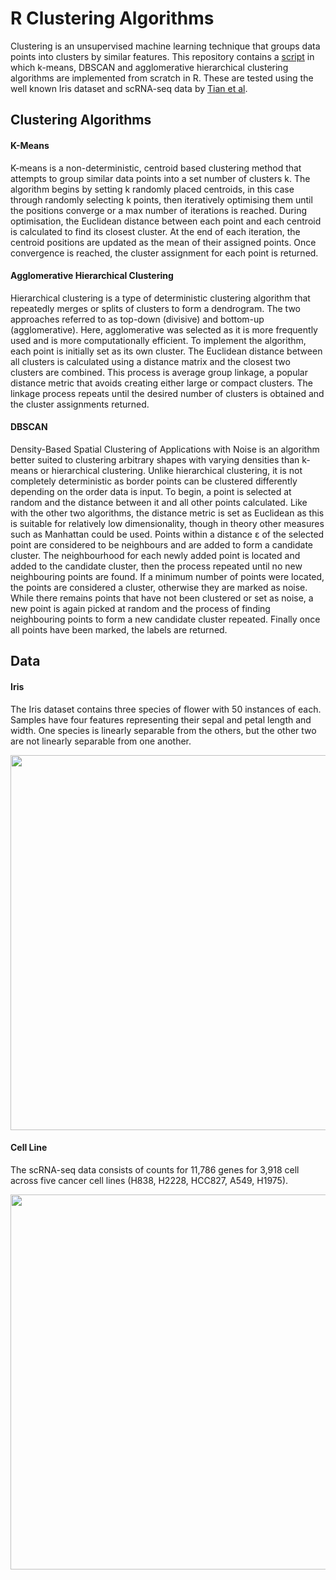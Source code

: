 # R Clustering Algorithms
Clustering is an unsupervised machine learning technique that groups data points into clusters by similar features. This repository contains a <a href="https://github.com/TomMakesThings/R-Clustering-Algorithms/blob/main/ClusteringAlgorithms.R">script</a> in which k-means, DBSCAN and agglomerative hierarchical clustering algorithms are implemented from scratch in R. These are tested using the well known Iris dataset and scRNA-seq data by <a href="https://github.com/LuyiTian/sc_mixology">Tian et al</a>.

## Clustering Algorithms
#### K-Means
K-means is a non-deterministic, centroid based clustering method that attempts to group similar data points into a set number of clusters k. The algorithm begins by setting k randomly placed centroids, in this case through randomly selecting k points, then iteratively optimising them until the positions converge or a max number of iterations is reached. During optimisation, the Euclidean distance between each point and each centroid is calculated to find its closest cluster. At the end of each iteration, the centroid positions are updated as the mean of their assigned points. Once convergence is reached, the cluster assignment for each point is returned.

#### Agglomerative Hierarchical Clustering
Hierarchical clustering is a type of deterministic clustering algorithm that repeatedly merges or splits of clusters to form a dendrogram. The two approaches referred to as top-down (divisive) and bottom-up (agglomerative). Here, agglomerative was selected as it is more frequently used and is more computationally efficient. To implement the algorithm, each point is initially set as its own cluster. The Euclidean distance between all clusters is calculated using a distance matrix and the closest
two clusters are combined. This process is average group linkage, a popular distance metric that avoids creating either large or compact clusters. The linkage process repeats until the desired number of clusters is obtained and the cluster assignments returned.

#### DBSCAN
Density-Based Spatial Clustering of Applications with Noise is an algorithm better suited to clustering arbitrary shapes with varying densities than k-means or hierarchical clustering. Unlike hierarchical clustering, it is not completely deterministic as border points can be clustered differently depending on the order data is input. To begin, a point is selected at random and the distance between it and all other points calculated. Like with the other two algorithms, the distance metric is set as Euclidean as this is suitable for relatively low dimensionality, though in theory other measures such as Manhattan could be used. Points within a distance ε of the selected point are considered to be neighbours and are added to form a candidate cluster. The neighbourhood for each newly added point is located and added to the candidate cluster, then the process repeated until no new neighbouring points are found. If a minimum number of points were located, the points are considered a cluster, otherwise they are marked as noise. While there remains points that have not been clustered or set as noise, a new point is again picked at random and the process of finding neighbouring points to form a new candidate cluster repeated. Finally once all points have been marked, the labels are returned.

## Data

#### Iris
The Iris dataset contains three species of flower with 50 instances of each. Samples have four features representing their sepal and petal length and width. One species is linearly separable from the others, but the other two are not linearly separable from one another.

<p><img width = 600 src="https://github.com/TomMakesThings/R-Clustering-Algorithms/blob/assets/Images/Iris-UMAP-Results.png"></p>

#### Cell Line
The scRNA-seq data consists of counts for 11,786 genes for 3,918 cell across five cancer cell lines (H838, H2228, HCC827, A549, H1975).

<p><img width = 600 src="https://github.com/TomMakesThings/R-Clustering-Algorithms/blob/assets/Images/Cell-tSNE-Results.png"></p>
